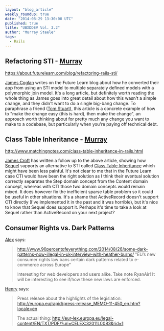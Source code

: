 ```yaml
---
layout: "blog_article"
weekly_roundup: true
date: "2014-08-29 13:30:00 UTC"
published: true
title: "UBXDDEV Vol. 3.2"
author: "Murray Steele"
tags:
  - Rails
---
```


## Refactoring STI - [Murray](http://www.unboxedconsulting.com/people/murray-steele)

https://about.futurelearn.com/blog/refactoring-rails-sti/

[James Coglan](http://jcoglan.com/) writes on the Future Learn blog about how he converted their app from using an STI model to multiple separately defined models with a polymorphic join model.  It's a long article, but definitely worth reading the whole thing as James goes into great detail about how this wasn't a simple change, and they didn't want to do a single big-bang change.  To paraphrase a friend ([Tom Stuart](https://twitter.com/tomstuart/status/504950881859940352)), this article is a concrete example of how to "make the change easy (this is hard), then make the change", an approach worth thinking about for pretty much any change you want to make to a codebase, but particularly when you're paying off technical debt.

## Class Table Inheritance - [Murray](http://www.unboxedconsulting.com/people/murray-steele)

http://www.matchingnotes.com/class-table-inheritance-in-rails.html

[James Croft](http://www.matchingnotes.com/) has written a follow up to the above article, showing how [Sequel](http://sequel.jeremyevans.net/) supports an alternative to STI called [Class Table Inheritance](http://martinfowler.com/eaaCatalog/classTableInheritance.html) which might have been less painful.  It's not clear to me that in the Future Learn case CTI would have been the right solution as I think their eventual solution correctly separates the Step domain concept from the Content domain concept, whereas with CTI those two domain concepts would remain mixed.  It does however fix the inefficient sparse table problem so it could be useful in other situations.  It's a shame that ActiveRecord doesn't support CTI directly (I've implemented it in the past and it was horrible), but it's nice to know that Sequel does support it.  Perhaps it's time to take a look at Sequel rather than ActiveRecord on your next project?

## Consumer Rights vs. Dark Patterns

[Alex](https://twitter.com/AlexanderBobin) says:

> http://www.90percentofeverything.com/2014/08/26/some-dark-patterns-now-illegal-in-uk-interview-with-heather-burns/
> "EU’s new consumer rights law bans certain dark patterns related to e-commerce across Europe"
>
> Interesting for web developers and users alike. Take note RyanAir! It will be interesting to see if/how these new laws are enforced.

[Henry](http://wwwunboxedconsulting.com/people/henry-turner) says:

> Press release about the highlights of the legislation: http://europa.eu/rapid/press-release_MEMO-11-450_en.htm?locale=en
>
> The actual thing: http://eur-lex.europa.eu/legal-content/EN/TXT/PDF/?uri=CELEX:32011L0083&rid=1

